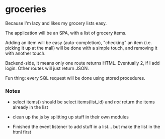 # groceries

Because I'm lazy and likes my grocery lists easy.

The application will be an SPA, with a list of grocery items.

Adding an item will be easy (auto-completion), "checking" an item
(i.e. picking it up at the mall) will be done with a simple touch, and
removing it with another touch.

Backend-side, it means only one route returns HTML. Eventually 2, if I
add login. Other routes will just return JSON.

Fun thing: every SQL request will be done using stored procedures.


### Notes

- select items() should be select items(list_id) and *not* return the
  items already in the list

- clean up the js by splitting up stuff in their own modules

- Finished the event listener to add stuff in a list... but make the
  list in the html first
